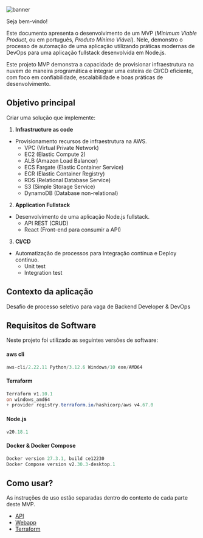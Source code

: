 <img src="https://i.imgur.com/jd3yX4x.png" alt="banner">

Seja bem-vindo!

Este documento apresenta o desenvolvimento de um MVP (*Minimum Viable Product*, ou em português, *Produto Mínimo Viável*). Nele, demonstro o processo de automação de uma aplicação utilizando práticas modernas de DevOps para uma aplicação fullstack desenvolvida em Node.js.

Este projeto MVP demonstra a capacidade de provisionar infraestrutura na nuvem de maneira programática e integrar uma esteira de CI/CD eficiente, com foco em confiabilidade, escalabilidade e boas práticas de desenvolvimento.

## Objetivo principal

Criar uma solução que implemente:

1. **Infrastructure as code**
- Provisionamento recursos de infraestrutura na AWS.
    - VPC (Virtual Private Network)
    - EC2 (Elastic Compute 2)
    - ALB (Amazon Load Balancer)
    - ECS Fargate (Elastic Container Service)
    - ECR (Elastic Container Registry)
    - RDS (Relational Database Service)
    - S3 (Simple Storage Service)
    - DynamoDB (Database non-relational)
    
2. **Application Fullstack**
- Desenvolvimento de uma aplicação Node.js fullstack.
    - API REST (CRUD)
    - React (Front-end para consumir a API)
    
3. **CI/CD**
- Automatização de processos para Integração contínua e Deploy contínuo.
    - Unit test
    - Integration test

## Contexto da aplicação
Desafio de processo seletivo para vaga de Backend Developer & DevOps

## Requisitos de Software

Neste projeto foi utilizado as seguintes versões de software:

#### aws cli
```powershell
aws-cli/2.22.11 Python/3.12.6 Windows/10 exe/AMD64
```

#### Terraform
```powershell
Terraform v1.10.1
on windows_amd64
+ provider registry.terraform.io/hashicorp/aws v4.67.0
```

#### Node.js
```powershell
v20.18.1
```

#### Docker & Docker Compose
```powershell
Docker version 27.3.1, build ce12230
Docker Compose version v2.30.3-desktop.1
```

## Como usar?
As instruções de uso estão separadas dentro do contexto de cada parte deste MVP.
- [API](./services/api/README.md)
- [Webapp](./services/webapp/README.md)
- [Terraform]()
